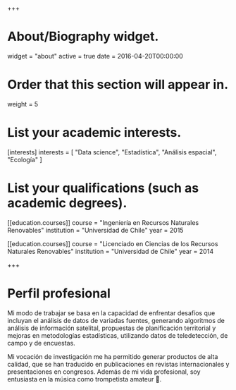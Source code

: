 +++
# About/Biography widget.
widget = "about"
active = true
date = 2016-04-20T00:00:00

# Order that this section will appear in.
weight = 5

# List your academic interests.
[interests]
  interests = [
    "Data science",
    "Estadística",
    "Análisis espacial",
    "Ecología"
  ]

# List your qualifications (such as academic degrees).
[[education.courses]]
  course = "Ingeniería en Recursos Naturales Renovables"
  institution = "Universidad de Chile"
  year = 2015

[[education.courses]]
  course = "Licenciado en Ciencias de los Recursos Naturales Renovables"
  institution = "Universidad de Chile"
  year = 2014

 
+++

# Perfil profesional

Mi modo de trabajar se basa en la capacidad de enfrentar desafíos que incluyan el análisis de datos de variadas fuentes, generando algoritmos de análisis de información satelital, propuestas de planificación territorial y mejoras en metodologías estadísticas, utilizando datos de teledetección, de campo y de encuestas. 

Mi vocación de investigación me ha permitido generar productos de alta calidad, que se han traducido en publicaciones en revistas internacionales y presentaciones en congresos. Además de mi vida profesional, soy entusiasta en la música como trompetista amateur :trumpet:.
